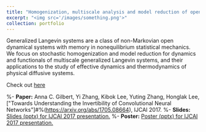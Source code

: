 ```yaml
---
title: "Homogenization, multiscale analysis and model reduction of open dynamical systems"
excerpt: "<img src='/images/something.png'>"
collection: portfolio
---
```


Generalized Langevin systems are a class of non-Markovian open dynamical systems with memory in nonequilibrium statistical mechanics. We focus on stochastic homogenization and model reduction for dynamics and functionals of multiscale generalized Langevin systems, and their applications to the study of effective dynamics and thermodynamics of physical diffusive systems. 

Check out [here]()

%- __Paper:__ Anna C. Gilbert, Yi Zhang, Kibok Lee, Yuting Zhang, Honglak Lee, ["Towards Understanding the Invertibility of Convolutional Neural Networks"]#%(https://arxiv.org/abs/1705.08664), IJCAI 2017.
%- __Slides:__ <a href="https://annacgilbert.github.io/files/inv-cnn-ijcai2017-slides.pptx">Slides (pptx) for IJCAI 2017 presentation.</a>
%- __Poster:__ <a href="https://annacgilbert.github.io/files/inv-cnn-ijcai2017-poster.pptx">Poster (pptx) for IJCAI 2017 presentation.</a>
